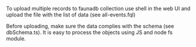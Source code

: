To upload multiple records to faunadb collection use shell in the web UI and upload the file with the list of data (see all-events.fql)

Before uploading, make sure the data complies with the schema (see dbSchema.ts). It is easy to process the objects using JS and node fs module.
